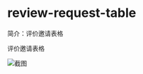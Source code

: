 # review-request-table

简介：评价邀请表格

评价邀请表格

![截图](https://unpkg.com/@icedesign/review-request-table-block/screenshot.png)
